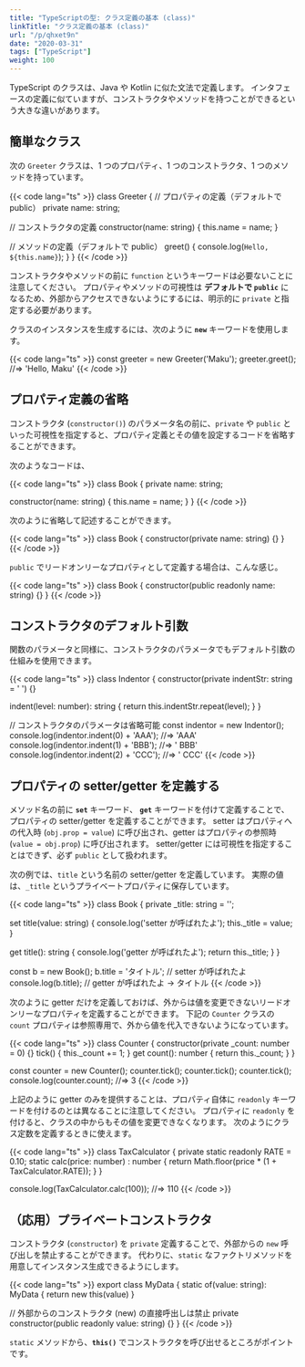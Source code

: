```yaml
---
title: "TypeScriptの型: クラス定義の基本 (class)"
linkTitle: "クラス定義の基本 (class)"
url: "/p/qhxet9n"
date: "2020-03-31"
tags: ["TypeScript"]
weight: 100
---
```


TypeScript のクラスは、Java や Kotlin に似た文法で定義します。
インタフェースの定義に似ていますが、コンストラクタやメソッドを持つことができるという大きな違いがあります。

簡単なクラス
----

次の `Greeter` クラスは、1 つのプロパティ、1 つのコンストラクタ、1 つのメソッドを持っています。

{{< code lang="ts" >}}
class Greeter {
  // プロパティの定義（デフォルトで public）
  private name: string;

  // コンストラクタの定義
  constructor(name: string) {
    this.name = name;
  }

  // メソッドの定義（デフォルトで public）
  greet() {
    console.log(`Hello, ${this.name}`);
  }
}
{{< /code >}}

コンストラクタやメソッドの前に `function` というキーワードは必要ないことに注意してください。
プロパティやメソッドの可視性は __デフォルトで `public`__ になるため、外部からアクセスできないようにするには、明示的に `private` と指定する必要があります。

クラスのインスタンスを生成するには、次のように __`new`__ キーワードを使用します。

{{< code lang="ts" >}}
const greeter = new Greeter('Maku');
greeter.greet();  //=> 'Hello, Maku'
{{< /code >}}


プロパティ定義の省略
----

コンストラクタ (`constructor()`) のパラメータ名の前に、`private` や `public` といった可視性を指定すると、プロパティ定義とその値を設定するコードを省略することができます。

次のようなコードは、

{{< code lang="ts" >}}
class Book {
  private name: string;

  constructor(name: string) {
    this.name = name;
  }
}
{{< /code >}}

次のように省略して記述することができます。

{{< code lang="ts" >}}
class Book {
  constructor(private name: string) {}
}
{{< /code >}}

`public` でリードオンリーなプロパティとして定義する場合は、こんな感じ。

{{< code lang="ts" >}}
class Book {
  constructor(public readonly name: string) {}
}
{{< /code >}}


コンストラクタのデフォルト引数
----

関数のパラメータと同様に、コンストラクタのパラメータでもデフォルト引数の仕組みを使用できます。

{{< code lang="ts" >}}
class Indentor {
  constructor(private indentStr: string = '  ') {}

  indent(level: number): string {
    return this.indentStr.repeat(level);
  }
}

// コンストラクタのパラメータは省略可能
const indentor = new Indentor();
console.log(indentor.indent(0) + 'AAA');  //=> 'AAA'
console.log(indentor.indent(1) + 'BBB');  //=> '  BBB'
console.log(indentor.indent(2) + 'CCC');  //=> '    CCC'
{{< /code >}}


プロパティの setter/getter を定義する
----

メソッド名の前に __`set`__ キーワード、 __`get`__ キーワードを付けて定義することで、プロパティの setter/getter を定義することができます。
setter はプロパティへの代入時 (`obj.prop = value`) に呼び出され、getter はプロパティの参照時 (`value = obj.prop`) に呼び出されます。
setter/getter には可視性を指定することはできず、必ず `public` として扱われます。

次の例では、`title` という名前の setter/getter を定義しています。
実際の値は、`_title` というプライベートプロパティに保存しています。

{{< code lang="ts" >}}
class Book {
  private _title: string = '';

  set title(value: string) {
    console.log('setter が呼ばれたよ');
    this._title = value;
  }

  get title(): string {
    console.log('getter が呼ばれたよ');
    return this._title;
  }
}

const b = new Book();
b.title = 'タイトル';  // setter が呼ばれたよ
console.log(b.title);  // getter が呼ばれたよ → タイトル
{{< /code >}}

次のように getter だけを定義しておけば、外からは値を変更できないリードオンリーなプロパティを定義することができます。
下記の `Counter` クラスの `count` プロパティは参照専用で、外から値を代入できないようになっています。

{{< code lang="ts" >}}
class Counter {
  constructor(private _count: number = 0) {}
  tick() { this._count += 1; }
  get count(): number { return this._count; }
}

const counter = new Counter();
counter.tick();
counter.tick();
counter.tick();
console.log(counter.count);  //=> 3
{{< /code >}}

上記のように getter のみを提供することは、プロパティ自体に `readonly` キーワードを付けるのとは異なることに注意してください。
プロパティに `readonly` を付けると、クラスの中からもその値を変更できなくなります。
次のようにクラス定数を定義するときに使えます。

{{< code lang="ts" >}}
class TaxCalculator {
  private static readonly RATE = 0.10;
  static calc(price: number) : number {
    return Math.floor(price * (1 + TaxCalculator.RATE));
  }
}

console.log(TaxCalculator.calc(100));  //=> 110
{{< /code >}}


（応用）プライベートコンストラクタ
----

コンストラクタ (`constructor`) を `private` 定義することで、外部からの `new` 呼び出しを禁止することができます。
代わりに、`static` なファクトリメソッドを用意してインスタンス生成できるようにします。

{{< code lang="ts" >}}
export class MyData {
  static of(value: string): MyData {
    return new this(value)
  }

  // 外部からのコンストラクタ (new) の直接呼出しは禁止
  private constructor(public readonly value: string) {}
}
{{< /code >}}

`static` メソッドから、__`this()`__ でコンストラクタを呼び出せるところがポイントです。

